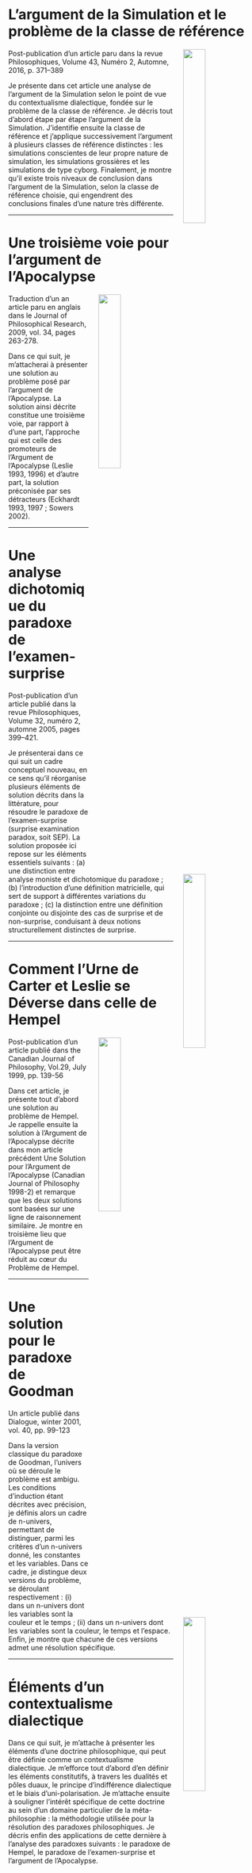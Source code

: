 # L’argument de la Simulation et le problème de la classe de référence

<img align="right" width="30%" src="/images/simarg.jpg" style="margin-left: 20px;">

Post-publication d’un article paru dans la revue Philosophiques, Volume 43, Numéro 2, Automne, 2016, p. 371–389


Je présente dans cet article une analyse de l’argument de la Simulation selon le point de vue du contextualisme dialectique, fondée sur le problème de la classe de référence. Je décris tout d’abord étape par étape l’argument de la Simulation. J’identifie ensuite la classe de référence et j’applique successivement l’argument à plusieurs classes de référence distinctes : les simulations conscientes de leur propre nature de simulation, les simulations grossières et les simulations de type cyborg. Finalement, je montre qu’il existe trois niveaux de conclusion dans l’argument de la Simulation, selon la classe de référence choisie, qui engendrent des conclusions finales d’une nature très différente.
<p></p>
<hr>
<p></p>

# Une troisième voie pour l’argument de l’Apocalypse

<img align="right" width="30%" src="/images/da640x480.jpg" style="margin-left: 20px;">

Traduction d’un an article paru en anglais dans le Journal of Philosophical Research, 2009, vol. 34, pages 263-278.


Dans ce qui suit, je m’attacherai à présenter une solution au problème posé par l’argument de l’Apocalypse. La solution ainsi décrite constitue une troisième voie, par rapport à d’une part, l’approche qui est celle des promoteurs de l’Argument de l’Apocalypse (Leslie 1993, 1996) et d’autre part, la solution préconisée par ses détracteurs (Eckhardt 1993, 1997 ; Sowers 2002).
<p></p>
<hr>
<p></p>

# Une analyse dichotomique du paradoxe de l’examen-surprise

<img align="right" width="30%" src="/images/sep.jpg" style="margin-left: 20px;">

Post-publication d’un article publié dans la revue Philosophiques, Volume 32, numéro 2, automne 2005, pages 399–421.

Je présenterai dans ce qui suit un cadre conceptuel nouveau, en ce sens qu’il réorganise plusieurs éléments de solution décrits dans la littérature, pour résoudre le paradoxe de l’examen-surprise (surprise examination paradox, soit SEP). La solution proposée ici repose sur les éléments essentiels suivants : (a) une distinction entre analyse moniste et dichotomique du paradoxe ; (b) l’introduction d’une définition matricielle, qui sert de support à différentes variations du paradoxe ; (c) la distinction entre une définition conjointe ou disjointe des cas de surprise et de non-surprise, conduisant à deux notions structurellement distinctes de surprise.
<p></p>
<hr>
<p></p>

# Comment l’Urne de Carter et Leslie se Déverse dans celle de Hempel

<img align="right" width="30%" src="/images/corvus_corax.jpg" style="margin-left: 20px;">

Post-publication d’un article publié dans the Canadian Journal of Philosophy, Vol.29, July 1999, pp. 139-56

Dans cet article, je présente tout d’abord une solution au problème de Hempel. Je rappelle ensuite la solution à l’Argument de l’Apocalypse décrite dans mon article précédent Une Solution pour l’Argument de l’Apocalypse (Canadian Journal of Philosophy 1998-2) et remarque que les deux solutions sont basées sur une ligne de raisonnement similaire. Je montre en troisième lieu que l’Argument de l’Apocalypse peut être réduit au cœur du Problème de Hempel.
<p></p>
<hr>
<p></p>

# Une solution pour le paradoxe de Goodman

<img align="right" width="30%" src="/images/grue640x480.jpg" style="margin-left: 20px;">

Un article publié dans Dialogue, winter 2001, vol. 40, pp. 99-123

Dans la version classique du paradoxe de Goodman, l’univers où se déroule le problème est ambigu. Les conditions d’induction étant décrites avec précision, je définis alors un cadre de n-univers, permettant de distinguer, parmi les critères d’un n-univers donné, les constantes et les variables. Dans ce cadre, je distingue deux versions du problème, se déroulant respectivement : (i) dans un n-univers dont les variables sont la couleur et le temps ; (ii) dans un n-univers dont les variables sont la couleur, le temps et l’espace. Enfin, je montre que chacune de ces versions admet une résolution spécifique.
<p></p>
<hr>
<p></p>

# Éléments d’un contextualisme dialectique

Dans ce qui suit, je m’attache à présenter les éléments d’une doctrine philosophique, qui peut être définie comme un contextualisme dialectique. Je m’efforce tout d’abord d’en définir les éléments constitutifs, à travers les dualités et pôles duaux, le principe d’indifférence dialectique et le biais d’uni-polarisation. Je m’attache ensuite à souligner l’intérêt spécifique de cette doctrine au sein d’un domaine particulier de la méta-philosophie : la méthodologie utilisée pour la résolution des paradoxes philosophiques. Je décris enfin des applications de cette dernière à l’analyse des paradoxes suivants : le paradoxe de Hempel, le paradoxe de l’examen-surprise et l’argument de l’Apocalypse.
